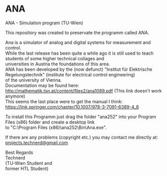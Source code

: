 # ANA
ANA - Simulation program (TU-Wien)

This repository was created to preservate the programm called ANA.

Ana is a simulator of analog and digital systems for measurement and control. <br>
While the last release has been quite a while ago it is still used to teach students of some higher technical collages and <br>
universities in Austria the foundations of this area. <br>
ANA has been developed by the (now defunct) "Institut für Elektrische Regelungstechnik" (institute for electrical control engineering) <br>
of the university of Vienna. <br>
Documentation may be found here: http://mathematik.tsn.at/content/files2/ana1089.pdf (This link doesn't work anymore) <br>
This seems the last place were to get the manual I think: https://link.springer.com/chapter/10.1007/978-3-7091-6389-4_6<br>

To install this Programm just drag the folder "ana252" into your Program Files (x86) folder and create a desktop link<br>
to "C:\Program Files (x86)\ana252\Bin\Ana.exe".

If there are any problems (copyright etc.) you may contact me directly at: projects.technerd@gmail.com

Best Regards <br>
Technerd <br>
(TU-Wien Student and <br>
former HTL Student)
